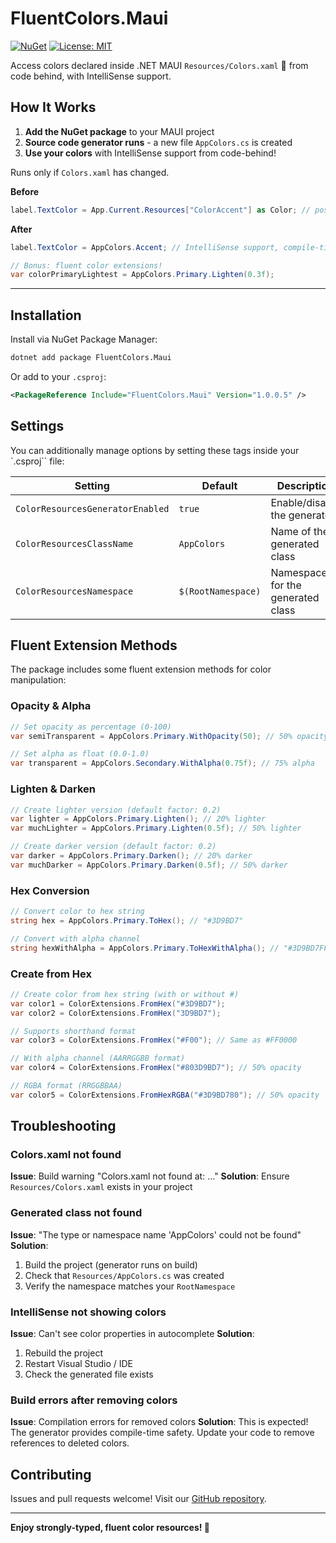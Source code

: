 # FluentColors.Maui

[![NuGet](https://img.shields.io/nuget/v/FluentColors.Maui.svg)](https://www.nuget.org/packages/FluentColors.Maui/)
[![License: MIT](https://img.shields.io/badge/License-MIT-yellow.svg)](https://opensource.org/licenses/MIT)

Access colors declared inside .NET MAUI `Resources/Colors.xaml` 🎨 from code behind, with IntelliSense support.

## How It Works

1. **Add the NuGet package** to your MAUI project
2. **Source code generator runs** - a new file `AppColors.cs` is created
3. **Use your colors** with IntelliSense support from code-behind!

Runs only if `Colors.xaml` has changed.

**Before**  
```csharp
label.TextColor = App.Current.Resources["ColorAccent"] as Color; // possible runtime errors
```

**After**
```csharp
label.TextColor = AppColors.Accent; // IntelliSense support, compile-time safety 😊

// Bonus: fluent color extensions!
var colorPrimaryLightest = AppColors.Primary.Lighten(0.3f);
```

---

## Installation

Install via NuGet Package Manager:

```bash
dotnet add package FluentColors.Maui
```

Or add to your `.csproj`:

```xml
<PackageReference Include="FluentColors.Maui" Version="1.0.0.5" />
```


## Settings

You can additionally manage options by setting these tags inside your `.csproj`` file:

| Setting | Default | Description |
|---------|---------|-------------|
| `ColorResourcesGeneratorEnabled` | `true` | Enable/disable the generator |
| `ColorResourcesClassName` | `AppColors` | Name of the generated class |
| `ColorResourcesNamespace` | `$(RootNamespace)` | Namespace for the generated class |



## Fluent Extension Methods

The package includes some fluent extension methods for color manipulation:

### Opacity & Alpha

```csharp
// Set opacity as percentage (0-100)
var semiTransparent = AppColors.Primary.WithOpacity(50); // 50% opacity

// Set alpha as float (0.0-1.0)
var transparent = AppColors.Secondary.WithAlpha(0.75f); // 75% alpha
```

### Lighten & Darken

```csharp
// Create lighter version (default factor: 0.2)
var lighter = AppColors.Primary.Lighten(); // 20% lighter
var muchLighter = AppColors.Primary.Lighten(0.5f); // 50% lighter

// Create darker version (default factor: 0.2)
var darker = AppColors.Primary.Darken(); // 20% darker
var muchDarker = AppColors.Primary.Darken(0.5f); // 50% darker
```

### Hex Conversion

```csharp
// Convert color to hex string
string hex = AppColors.Primary.ToHex(); // "#3D9BD7"

// Convert with alpha channel
string hexWithAlpha = AppColors.Primary.ToHexWithAlpha(); // "#3D9BD7FF"
```

### Create from Hex

```csharp
// Create color from hex string (with or without #)
var color1 = ColorExtensions.FromHex("#3D9BD7");
var color2 = ColorExtensions.FromHex("3D9BD7");

// Supports shorthand format
var color3 = ColorExtensions.FromHex("#F00"); // Same as #FF0000

// With alpha channel (AARRGGBB format)
var color4 = ColorExtensions.FromHex("#803D9BD7"); // 50% opacity

// RGBA format (RRGGBBAA)
var color5 = ColorExtensions.FromHexRGBA("#3D9BD780"); // 50% opacity
```



## Troubleshooting

### Colors.xaml not found
**Issue**: Build warning "Colors.xaml not found at: ..."
**Solution**: Ensure `Resources/Colors.xaml` exists in your project

### Generated class not found
**Issue**: "The type or namespace name 'AppColors' could not be found"
**Solution**:
1. Build the project (generator runs on build)
2. Check that `Resources/AppColors.cs` was created
3. Verify the namespace matches your `RootNamespace`

### IntelliSense not showing colors
**Issue**: Can't see color properties in autocomplete
**Solution**:
1. Rebuild the project
2. Restart Visual Studio / IDE
3. Check the generated file exists

### Build errors after removing colors
**Issue**: Compilation errors for removed colors
**Solution**: This is expected! The generator provides compile-time safety. Update your code to remove references to deleted colors.



## Contributing

Issues and pull requests welcome! Visit our [GitHub repository](https://github.com/taublast/FluentColors.Maui).

---

**Enjoy strongly-typed, fluent color resources! 🎨**
